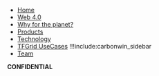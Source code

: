 - [Home](@readme)
- [Web 4.0](@internet4)
- [Why for the planet?](@why)
- [Products](@funding:products)
- [Technology](@technology)
- [TFGrid UseCases](@grid_use)
!!!include:carbonwin_sidebar
- [Team](@team)

**CONFIDENTIAL**

<!-- - [Presentations](@funding:presentations) -->
<!-- - [Digital Twin Hub](@twin:digitaltwin_hub)
- [Digital Twin Experiences](@twin:twin_experiences) -->